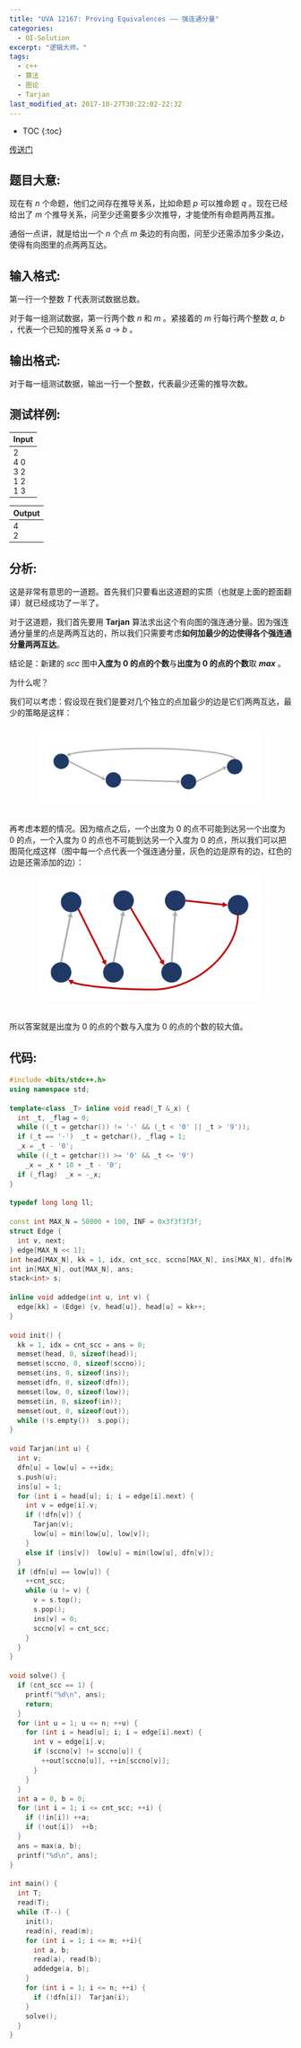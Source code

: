 ```yaml
---
title: "UVA 12167: Proving Equivalences —— 强连通分量"
categories:
  - OI-Solution
excerpt: "逻辑大师。"
tags:
  - c++
  - 算法
  - 图论
  - Tarjan
last_modified_at: 2017-10-27T30:22:02-22:32
---
```


* TOC
{:toc}

[传送门](https://vjudge.net/problem/UVA-12167)

## 题目大意:

现在有 $n$ 个命题，他们之间存在推导关系，比如命题 $p$ 可以推命题 $q$ 。现在已经给出了 $m$ 个推导关系，问至少还需要多少次推导，才能使所有命题两两互推。

通俗一点讲，就是给出一个 $n$ 个点 $m$ 条边的有向图，问至少还需添加多少条边，使得有向图里的点两两互达。

## 输入格式:

第一行一个整数 $T$ 代表测试数据总数。

对于每一组测试数据，第一行两个数 $n$ 和 $m$ 。紧接着的 $m$ 行每行两个整数 $a,\ b$ ，代表一个已知的推导关系 $a$ -> $b$ 。

## 输出格式:

对于每一组测试数据，输出一行一个整数，代表最少还需的推导次数。

## 测试样例:

|Input|
| ---------- |
| 2<br>4 0<br>3 2<br>1 2<br>1 3 |

|Output|
| ---------- |
| 4<br>2 |

## 分析:

这是非常有意思的一道题。首先我们只要看出这道题的实质（也就是上面的题面翻译）就已经成功了一半了。

对于这道题，我们首先要用 **Tarjan** 算法求出这个有向图的强连通分量。因为强连通分量里的点是两两互达的，所以我们只需要考虑**如何加最少的边使得各个强连通分量两两互达**。

结论是：新建的 $scc$ 图中**入度为 $0$ 的点的个数**与**出度为 $0$ 的点的个数**取 **$max$** 。

为什么呢？

我们可以考虑：假设现在我们是要对几个独立的点加最少的边是它们两两互达，最少的策略是这样：

<center>
<img src="https://raw.githubusercontent.com/Richard-PengR/Richard-PengR.github.io/master/assets/images/uva12167-1.PNG" width = "80%"/>
</center>

<br>

再考虑本题的情况。因为缩点之后，一个出度为 $0$ 的点不可能到达另一个出度为 $0$ 的点，一个入度为 $0$ 的点也不可能到达另一个入度为 $0$ 的点，所以我们可以把图简化成这样（图中每一个点代表一个强连通分量，灰色的边是原有的边，红色的边是还需添加的边）：

<center>
<img src="https://raw.githubusercontent.com/Richard-PengR/Richard-PengR.github.io/master/assets/images/uva12167-2.PNG" width = "80%"/>
</center>

<br>

所以答案就是出度为 $0$ 的点的个数与入度为 $0$ 的点的个数的较大值。

## 代码:

```c++
#include <bits/stdc++.h>
using namespace std;

template<class _T> inline void read(_T &_x) {
  int _t, _flag = 0;
  while ((_t = getchar()) != '-' && (_t < '0' || _t > '9'));
  if (_t == '-')  _t = getchar(), _flag = 1;
  _x = _t - '0';
  while ((_t = getchar()) >= '0' && _t <= '9')
    _x = _x * 10 + _t - '0';
  if (_flag)  _x = -_x;
}

typedef long long ll;

const int MAX_N = 50000 + 100, INF = 0x3f3f3f3f;
struct Edge {
  int v, next;
} edge[MAX_N << 1];
int head[MAX_N], kk = 1, idx, cnt_scc, sccno[MAX_N], ins[MAX_N], dfn[MAX_N], low[MAX_N], n, m;
int in[MAX_N], out[MAX_N], ans;
stack<int> s;

inline void addedge(int u, int v) {
  edge[kk] = (Edge) {v, head[u]}, head[u] = kk++;
}

void init() {
  kk = 1, idx = cnt_scc = ans = 0;
  memset(head, 0, sizeof(head));
  memset(sccno, 0, sizeof(sccno));
  memset(ins, 0, sizeof(ins));
  memset(dfn, 0, sizeof(dfn));
  memset(low, 0, sizeof(low));
  memset(in, 0, sizeof(in));
  memset(out, 0, sizeof(out));
  while (!s.empty())  s.pop();
}

void Tarjan(int u) {
  int v;
  dfn[u] = low[u] = ++idx;
  s.push(u);
  ins[u] = 1;
  for (int i = head[u]; i; i = edge[i].next) {
    int v = edge[i].v;
    if (!dfn[v]) {
      Tarjan(v);
      low[u] = min(low[u], low[v]);
    }
    else if (ins[v])  low[u] = min(low[u], dfn[v]);
  }
  if (dfn[u] == low[u]) {
    ++cnt_scc;
    while (u != v) {
      v = s.top();
      s.pop();
      ins[v] = 0;
      sccno[v] = cnt_scc;
    }
  }
}

void solve() {
  if (cnt_scc == 1) {
    printf("%d\n", ans);
    return;
  }
  for (int u = 1; u <= n; ++u) {
    for (int i = head[u]; i; i = edge[i].next) {
      int v = edge[i].v;
      if (sccno[v] != sccno[u]) {
        ++out[sccno[u]], ++in[sccno[v]];
      }
    }
  }
  int a = 0, b = 0;
  for (int i = 1; i <= cnt_scc; ++i) {
    if (!in[i]) ++a;
    if (!out[i])  ++b;
  }
  ans = max(a, b);
  printf("%d\n", ans);
}

int main() {
  int T;
  read(T);
  while (T--) {
    init();
    read(n), read(m);
    for (int i = 1; i <= m; ++i){
      int a, b;
      read(a), read(b);
      addedge(a, b);
    }
    for (int i = 1; i <= n; ++i) {
      if (!dfn[i])  Tarjan(i);
    }
    solve();
  }
}
```

